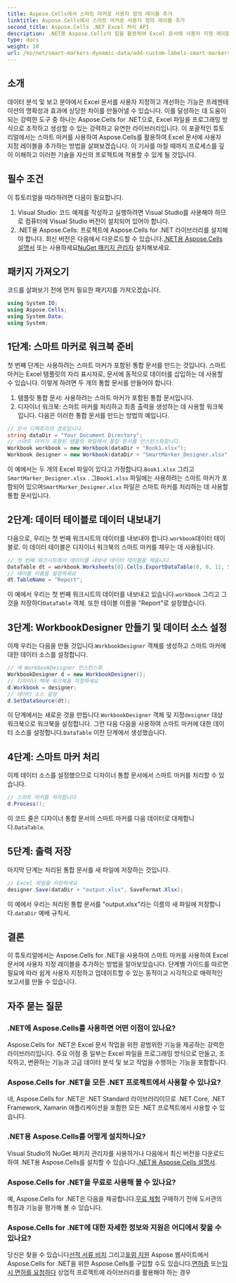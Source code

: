 ```yaml
---
title: Aspose.Cells에서 스마트 마커로 사용자 정의 레이블 추가
linktitle: Aspose.Cells에서 스마트 마커로 사용자 정의 레이블 추가
second_title: Aspose.Cells .NET Excel 처리 API
description: .NET용 Aspose.Cells의 힘을 활용하여 Excel 문서에 사용자 지정 레이블과 스마트 마커를 추가하세요. 이 단계별 튜토리얼을 따라 동적이고 시각적으로 매력적인 보고서를 만들어 보세요.
type: docs
weight: 10
url: /ko/net/smart-markers-dynamic-data/add-custom-labels-smart-markers/
---
```

## 소개
데이터 분석 및 보고 분야에서 Excel 문서를 사용자 지정하고 개선하는 기능은 프레젠테이션의 명확성과 효과에 상당한 차이를 만들어낼 수 있습니다. 이를 달성하는 데 도움이 되는 강력한 도구 중 하나는 Aspose.Cells for .NET으로, Excel 파일을 프로그래밍 방식으로 조작하고 생성할 수 있는 강력하고 유연한 라이브러리입니다.
이 포괄적인 튜토리얼에서는 스마트 마커를 사용하여 Aspose.Cells를 활용하여 Excel 문서에 사용자 지정 레이블을 추가하는 방법을 살펴보겠습니다. 이 기사를 마칠 때까지 프로세스를 깊이 이해하고 이러한 기술을 자신의 프로젝트에 적용할 수 있게 될 것입니다.
## 필수 조건
이 튜토리얼을 따라하려면 다음이 필요합니다.
1. Visual Studio: 코드 예제를 작성하고 실행하려면 Visual Studio를 사용해야 하므로 컴퓨터에 Visual Studio 버전이 설치되어 있어야 합니다.
2.  .NET용 Aspose.Cells: 프로젝트에 Aspose.Cells for .NET 라이브러리를 설치해야 합니다. 최신 버전은 다음에서 다운로드할 수 있습니다.[.NET용 Aspose.Cells 설명서](https://reference.aspose.com/cells/net/) 또는 사용하세요[NuGet 패키지 관리자](https://www.nuget.org/packages/Aspose.Cells/) 설치해보세요.
## 패키지 가져오기
코드를 살펴보기 전에 먼저 필요한 패키지를 가져오겠습니다.
```csharp
using System.IO;
using Aspose.Cells;
using System.Data;
using System;
```
## 1단계: 스마트 마커로 워크북 준비
첫 번째 단계는 사용하려는 스마트 마커가 포함된 통합 문서를 만드는 것입니다. 스마트 마커는 Excel 템플릿의 자리 표시자로, 문서에 동적으로 데이터를 삽입하는 데 사용할 수 있습니다.
이렇게 하려면 두 개의 통합 문서를 만들어야 합니다.
1. 템플릿 통합 문서: 사용하려는 스마트 마커가 포함된 통합 문서입니다.
2. 디자이너 워크북: 스마트 마커를 처리하고 최종 출력을 생성하는 데 사용할 워크북입니다.
다음은 이러한 통합 문서를 만드는 방법의 예입니다.
```csharp
// 문서 디렉토리의 경로입니다.
string dataDir = "Your Document Directory";
// 스마트 마커가 포함된 템플릿 파일에서 통합 문서를 인스턴스화합니다.
Workbook workbook = new Workbook(dataDir + "Book1.xlsx");
Workbook designer = new Workbook(dataDir + "SmartMarker_Designer.xlsx");
```
 이 예에서는 두 개의 Excel 파일이 있다고 가정합니다.`Book1.xlsx` 그리고`SmartMarker_Designer.xlsx` . 그`Book1.xlsx` 파일에는 사용하려는 스마트 마커가 포함되어 있으며`SmartMarker_Designer.xlsx` 파일은 스마트 마커를 처리하는 데 사용할 통합 문서입니다.
## 2단계: 데이터 테이블로 데이터 내보내기
 다음으로, 우리는 첫 번째 워크시트의 데이터를 내보내야 합니다.`workbook`데이터 테이블로. 이 데이터 테이블은 디자이너 워크북의 스마트 마커를 채우는 데 사용됩니다.
```csharp
// 첫 번째 워크시트에서 데이터를 내보내 데이터 테이블을 채웁니다.
DataTable dt = workbook.Worksheets[0].Cells.ExportDataTable(0, 0, 11, 5, true);
// 테이블 이름을 설정하세요
dt.TableName = "Report";
```
 이 예에서 우리는 첫 번째 워크시트의 데이터를 내보내고 있습니다.`workbook` 그리고 그것을 저장하다`DataTable` 객체. 또한 테이블 이름을 "Report"로 설정했습니다.
## 3단계: WorkbookDesigner 만들기 및 데이터 소스 설정
 이제 우리는 다음을 만들 것입니다.`WorkbookDesigner` 객체를 생성하고 스마트 마커에 대한 데이터 소스를 설정합니다.
```csharp
// 새 WorkbookDesigner 인스턴스화
WorkbookDesigner d = new WorkbookDesigner();
// 디자이너 책에 워크북을 지정하세요
d.Workbook = designer;
// 데이터 소스 설정
d.SetDataSource(dt);
```
 이 단계에서는 새로운 것을 만듭니다.`WorkbookDesigner` 객체 및 지정`designer` 대상 워크북으로 워크북을 설정합니다. 그런 다음 다음을 사용하여 스마트 마커에 대한 데이터 소스를 설정합니다.`DataTable` 이전 단계에서 생성했습니다.
## 4단계: 스마트 마커 처리
이제 데이터 소스를 설정했으므로 디자이너 통합 문서에서 스마트 마커를 처리할 수 있습니다.
```csharp
// 스마트 마커를 처리합니다
d.Process();
```
이 코드 줄은 디자이너 통합 문서의 스마트 마커를 다음 데이터로 대체합니다.`DataTable`.
## 5단계: 출력 저장
마지막 단계는 처리된 통합 문서를 새 파일에 저장하는 것입니다.
```csharp
// Excel 파일을 저장하세요
designer.Save(dataDir + "output.xlsx", SaveFormat.Xlsx);
```
 이 예에서 우리는 처리된 통합 문서를 "output.xlsx"라는 이름의 새 파일에 저장합니다.`dataDir` 예배 규칙서.
## 결론
이 튜토리얼에서는 Aspose.Cells for .NET을 사용하여 스마트 마커를 사용하여 Excel 문서에 사용자 지정 레이블을 추가하는 방법을 알아보았습니다. 단계별 가이드를 따르면 필요에 따라 쉽게 사용자 지정하고 업데이트할 수 있는 동적이고 시각적으로 매력적인 보고서를 만들 수 있습니다.
## 자주 묻는 질문
### .NET에 Aspose.Cells를 사용하면 어떤 이점이 있나요?
Aspose.Cells for .NET은 Excel 문서 작업을 위한 광범위한 기능을 제공하는 강력한 라이브러리입니다. 주요 이점 중 일부는 Excel 파일을 프로그래밍 방식으로 만들고, 조작하고, 변환하는 기능과 고급 데이터 분석 및 보고 작업을 수행하는 기능을 포함합니다.
### Aspose.Cells for .NET을 모든 .NET 프로젝트에서 사용할 수 있나요?
네, Aspose.Cells for .NET은 .NET Standard 라이브러리이므로 .NET Core, .NET Framework, Xamarin 애플리케이션을 포함한 모든 .NET 프로젝트에서 사용할 수 있습니다.
### .NET용 Aspose.Cells를 어떻게 설치하나요?
 Visual Studio의 NuGet 패키지 관리자를 사용하거나 다음에서 최신 버전을 다운로드하여 .NET용 Aspose.Cells를 설치할 수 있습니다.[.NET용 Aspose.Cells 설명서](https://reference.aspose.com/cells/net/).
### Aspose.Cells for .NET을 무료로 사용해 볼 수 있나요?
 예, Aspose.Cells for .NET은 다음을 제공합니다.[무료 체험](https://releases.aspose.com/) 구매하기 전에 도서관의 특징과 기능을 평가해 볼 수 있습니다.
### Aspose.Cells for .NET에 대한 자세한 정보와 지원은 어디에서 찾을 수 있나요?
 당신은 찾을 수 있습니다[선적 서류 비치](https://reference.aspose.com/cells/net/) 그리고[포럼 지원](https://forum.aspose.com/c/cells/9) Aspose 웹사이트에서 Aspose.Cells for .NET을 위한 Aspose.Cells를 구입할 수도 있습니다.[면허증](https://purchase.aspose.com/buy) 또는[임시 면허를 요청하다](https://purchase.aspose.com/temporary-license/) 상업적 프로젝트에 라이브러리를 활용해야 하는 경우